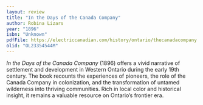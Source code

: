 ```yaml
---
layout: review
title: "In the Days of the Canada Company"
author: Robina Lizars
year: "1896"
isbn: "Unknown"
pdfFile: https://electriccanadian.com/history/ontario/thecanadacompany.pdf
olid: "OL23354544M"
---
```

*In the Days of the Canada Company* (1896) offers a vivid narrative of settlement and development in Western Ontario during the early 19th century. The book recounts the experiences of pioneers, the role of the Canada Company in colonization, and the transformation of untamed wilderness into thriving communities. Rich in local color and historical insight, it remains a valuable resource on Ontario’s frontier era.
